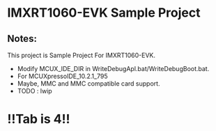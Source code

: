# IMXRT1060-EVK Sample Project


 ## Notes:
 This project is Sample Project For IMXRT1060-EVK.
 * Modify MCUX_IDE_DIR in WriteDebugApl.bat/WriteDebugBoot.bat.
 * For MCUXpressoIDE_10.2.1_795
 * Maybe, MMC and MMC compatible card support.
 * TODO : lwip
  
# !!Tab is 4!!
 